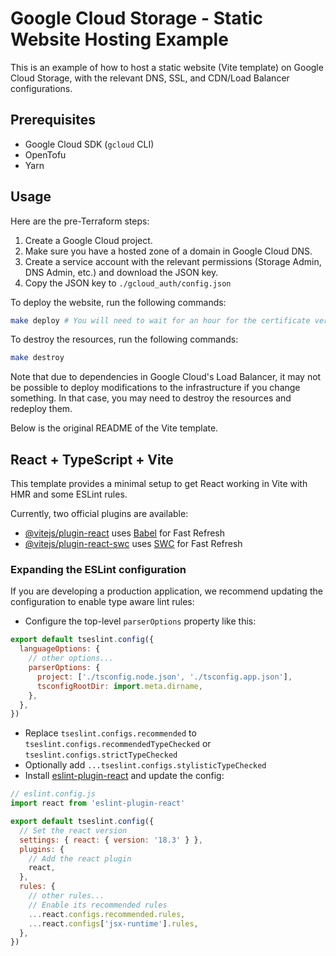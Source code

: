 # Google Cloud Storage - Static Website Hosting Example
This is an example of how to host a static website (Vite template) on Google Cloud Storage, with the relevant DNS, SSL, and CDN/Load Balancer configurations.

## Prerequisites
- Google Cloud SDK (`gcloud` CLI)
- OpenTofu
- Yarn

## Usage
Here are the pre-Terraform steps:
1. Create a Google Cloud project.
2. Make sure you have a hosted zone of a domain in Google Cloud DNS.
3. Create a service account with the relevant permissions (Storage Admin, DNS Admin, etc.) and download the JSON key.
4. Copy the JSON key to `./gcloud_auth/config.json`

To deploy the website, run the following commands:
```sh
make deploy # You will need to wait for an hour for the certificate verification + provisioning.
```
To destroy the resources, run the following commands:
```sh
make destroy
```

Note that due to dependencies in Google Cloud's Load Balancer, it may not be possible to deploy modifications to the infrastructure if you change something. In that case, you may need to destroy the resources and redeploy them.

Below is the original README of the Vite template.

## React + TypeScript + Vite

This template provides a minimal setup to get React working in Vite with HMR and some ESLint rules.

Currently, two official plugins are available:

- [@vitejs/plugin-react](https://github.com/vitejs/vite-plugin-react/blob/main/packages/plugin-react/README.md) uses [Babel](https://babeljs.io/) for Fast Refresh
- [@vitejs/plugin-react-swc](https://github.com/vitejs/vite-plugin-react-swc) uses [SWC](https://swc.rs/) for Fast Refresh

### Expanding the ESLint configuration

If you are developing a production application, we recommend updating the configuration to enable type aware lint rules:

- Configure the top-level `parserOptions` property like this:

```js
export default tseslint.config({
  languageOptions: {
    // other options...
    parserOptions: {
      project: ['./tsconfig.node.json', './tsconfig.app.json'],
      tsconfigRootDir: import.meta.dirname,
    },
  },
})
```

- Replace `tseslint.configs.recommended` to `tseslint.configs.recommendedTypeChecked` or `tseslint.configs.strictTypeChecked`
- Optionally add `...tseslint.configs.stylisticTypeChecked`
- Install [eslint-plugin-react](https://github.com/jsx-eslint/eslint-plugin-react) and update the config:

```js
// eslint.config.js
import react from 'eslint-plugin-react'

export default tseslint.config({
  // Set the react version
  settings: { react: { version: '18.3' } },
  plugins: {
    // Add the react plugin
    react,
  },
  rules: {
    // other rules...
    // Enable its recommended rules
    ...react.configs.recommended.rules,
    ...react.configs['jsx-runtime'].rules,
  },
})
```
